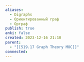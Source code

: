 ```yaml
---
aliases:
  - Digraphs
  - Ориентированный граф
  - Орграф
publish: true
anki: false
created: 2023-12-16 21:10
parent:
  - "[[519.17 Graph Theory MOC]]"
connected:
---
```
















